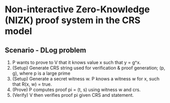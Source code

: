 # Non-interactive Zero-Knowledge (NIZK) proof system in the CRS model
## Scenario - DLog problem
1) P wants to prove to V that it knows value x such that y = g^x.
2) (Setup) Generate CRS string used for verification & proof generation; (p, g), where p is a large prime
3) (Setup) Generate a secret witness w. P knows a witness w for x, such that R(x, w) = true.
4) (Prove) P computes proof pi = (t, s) using witness w and crs.
5) (Verify) V then verifies proof pi given CRS and statement.